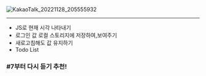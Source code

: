 ![KakaoTalk_20221128_205555932](https://user-images.githubusercontent.com/110442250/204277507-9a274c57-fe02-4cc1-b6bb-6f14ccaea0af.png)


<hr>

  - JS로 현재 시각 나타내기 
  - 로그인 값 로컬 스토리지에 저장하여,보여주기
  - 새로고침해도 값 유지하기 
  - Todo List
  ### #7부터 다시 듣기 추천!

